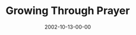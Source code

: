 ---
layout: message
category: message
series: "The Art of Growth"
title: "Growing Through Prayer"
date: 2002-10-13-00-00
message_id: 260
audio-description: "There is an art to growth. Learn to grow up and not just old."
audio: "http://s3.amazonaws.com/crossroadsaudiomessages/Growing Through Prayer.mp3"
audio-title: "Growing Through Prayer"
audio-duration: "36:57"
---